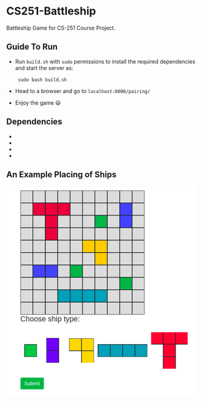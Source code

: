 # CS251-Battleship

Battleship Game for CS-251 Course Project.

## Guide To Run

 - Run `build.sh` with `sudo` permissions to install the required dependencies and start the server as:
 
        sudo bash build.sh
 - Head to a browser and go to `localhost:8000/pairing/`
 - Enjoy the game :smiley:
 
 ## Dependencies
 - 
 -
 - 
 - 
 
 
## An Example Placing of Ships
![alt text](https://github.com/ajd12342/CS251-Battleship/blob/master/sample.png)
